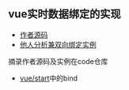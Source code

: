## vue实时数据绑定的实现

* [作者源码](https://github.com/vuejs/vue/blob/871ed9126639c9128c18bb2f19e6afd42c0c5ad9/explorations%2Fgetset.html)
* [他人分析兼双向绑定实例](http://www.cnblogs.com/dh-dh/p/5606596.html)

摘录作者源码及实例在code仓库

* [vue/start](https://github.com/onvno/codesnippets/tree/master/vue/start)中的bind

